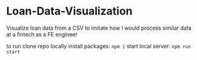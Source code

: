 # Loan-Data-Visualization
Visualize loan data from a CSV to imitate how I would process similar data at a fintech as a FE engineer

to run clone repo locally
install packages: `npm i`
start local server: `npm run start`

